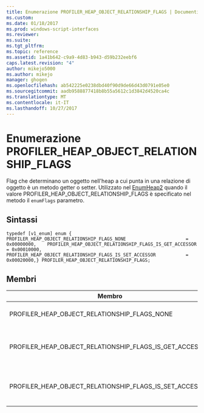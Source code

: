 ```yaml
---
title: Enumerazione PROFILER_HEAP_OBJECT_RELATIONSHIP_FLAGS | Documenti Microsoft
ms.custom: 
ms.date: 01/18/2017
ms.prod: windows-script-interfaces
ms.reviewer: 
ms.suite: 
ms.tgt_pltfrm: 
ms.topic: reference
ms.assetid: 1a41b642-c9a9-4d83-b943-d59b232eebf6
caps.latest.revision: "4"
author: mikejo5000
ms.author: mikejo
manager: ghogen
ms.openlocfilehash: ab542225e0238dbd40f90d9de66d43d0791e05e0
ms.sourcegitcommit: aadb9588877418b8b55a5612c1d3842d4520ca4c
ms.translationtype: MT
ms.contentlocale: it-IT
ms.lasthandoff: 10/27/2017
---
```

# <a name="profilerheapobjectrelationshipflags-enumeration"></a>Enumerazione PROFILER_HEAP_OBJECT_RELATIONSHIP_FLAGS
Flag che determinano un oggetto nell'heap a cui punta in una relazione di oggetto è un metodo getter o setter. Utilizzato nel [EnumHeap2](../../winscript/reference/iactivescriptprofilercontrol5-enumheap2-method.md) quando il valore PROFILER_HEAP_OBJECT_RELATIONSHIP_FLAGS è specificato nel metodo il `enumFlags` parametro.  
  
## <a name="syntax"></a>Sintassi  
  
```  
typedef [v1_enum] enum {    PROFILER_HEAP_OBJECT_RELATIONSHIP_FLAGS_NONE                      = 0x00000000,    PROFILER_HEAP_OBJECT_RELATIONSHIP_FLAGS_IS_GET_ACCESSOR           = 0x00010000,    PROFILER_HEAP_OBJECT_RELATIONSHIP_FLAGS_IS_SET_ACCESSOR           = 0x00020000,} PROFILER_HEAP_OBJECT_RELATIONSHIP_FLAGS;  
```  
  
## <a name="members"></a>Membri  
  
|Membro|Valore|Descrizione|  
|------------|-----------|-----------------|  
|PROFILER_HEAP_OBJECT_RELATIONSHIP_FLAGS_NONE|0x00000000|Questo oggetto nell'heap a cui fa riferimento a una relazione di oggetto non viene identificato come metodo di un getter o setter.|  
|PROFILER_HEAP_OBJECT_RELATIONSHIP_FLAGS_IS_GET_ACCESSOR|0x00010000|L'oggetto heap a cui fa riferimento a una relazione di oggetto è un metodo di richiamo. Queste informazioni verranno archiviate nei 2 byte (16 bit) elevati del [PROFILER_HEAP_OBJECT_RELATIONSHIP.relationshipInfo](../../winscript/reference/profiler-heap-object-relationship-structure.md) campo.|  
|PROFILER_HEAP_OBJECT_RELATIONSHIP_FLAGS_IS_SET_ACCESSOR|0x00020000|L'oggetto heap a cui fa riferimento a una relazione di oggetto è un metodo set. Queste informazioni verranno archiviate nei 2 byte (16 bit) elevati del `PROFILER_HEAP_OBJECT_RELATIONSHIP.relationshipInfo` campo.|